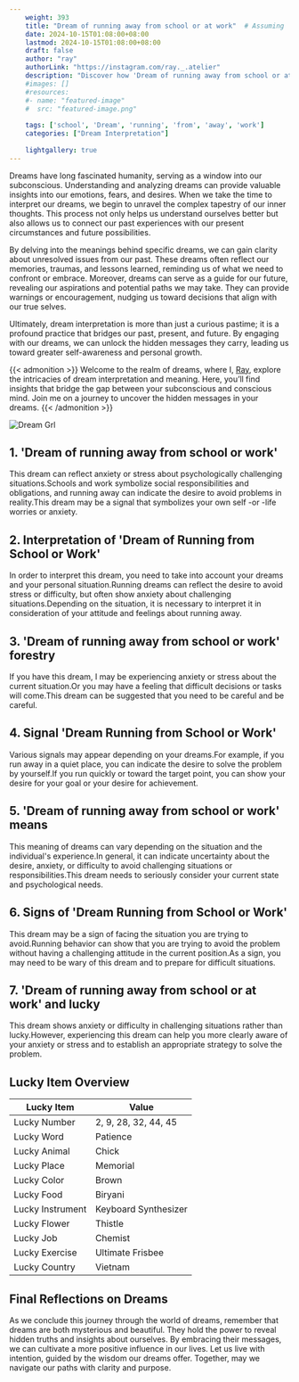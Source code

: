 ```yaml
---
    weight: 393
    title: "Dream of running away from school or at work"  # Assuming 'title' column exists
    date: 2024-10-15T01:08:00+08:00
    lastmod: 2024-10-15T01:08:00+08:00
    draft: false
    author: "ray"
    authorLink: "https://instagram.com/ray._.atelier"
    description: "Discover how 'Dream of running away from school or at work' can interpret your future and uncover its significant meanings in your life."
    #images: []
    #resources:
    #- name: "featured-image"
    #  src: "featured-image.png"
    
    tags: ['school', 'Dream', 'running', 'from', 'away', 'work']
    categories: ["Dream Interpretation"]
    
    lightgallery: true
---
```

    
Dreams have long fascinated humanity, serving as a window into our subconscious. Understanding and analyzing dreams can provide valuable insights into our emotions, fears, and desires. When we take the time to interpret our dreams, we begin to unravel the complex tapestry of our inner thoughts. This process not only helps us understand ourselves better but also allows us to connect our past experiences with our present circumstances and future possibilities.

By delving into the meanings behind specific dreams, we can gain clarity about unresolved issues from our past. These dreams often reflect our memories, traumas, and lessons learned, reminding us of what we need to confront or embrace. Moreover, dreams can serve as a guide for our future, revealing our aspirations and potential paths we may take. They can provide warnings or encouragement, nudging us toward decisions that align with our true selves.

Ultimately, dream interpretation is more than just a curious pastime; it is a profound practice that bridges our past, present, and future. By engaging with our dreams, we can unlock the hidden messages they carry, leading us toward greater self-awareness and personal growth.

{{< admonition >}}
Welcome to the realm of dreams, where I, [Ray](https://instagram.com/ray._.atelier), explore the intricacies of dream interpretation and meaning. Here, you’ll find insights that bridge the gap between your subconscious and conscious mind. Join me on a journey to uncover the hidden messages in your dreams.
{{< /admonition >}}

![Dream Grl](https://cdn.pixabay.com/photo/2017/11/02/03/35/gothic-2910057_1280.jpg "Dream Grl")

## 1. 'Dream of running away from school or work'
This dream can reflect anxiety or stress about psychologically challenging situations.Schools and work symbolize social responsibilities and obligations, and running away can indicate the desire to avoid problems in reality.This dream may be a signal that symbolizes your own self -or -life worries or anxiety.

## 2. Interpretation of 'Dream of Running from School or Work'
In order to interpret this dream, you need to take into account your dreams and your personal situation.Running dreams can reflect the desire to avoid stress or difficulty, but often show anxiety about challenging situations.Depending on the situation, it is necessary to interpret it in consideration of your attitude and feelings about running away.

## 3. 'Dream of running away from school or work' forestry
If you have this dream, I may be experiencing anxiety or stress about the current situation.Or you may have a feeling that difficult decisions or tasks will come.This dream can be suggested that you need to be careful and be careful.

## 4. Signal 'Dream Running from School or Work'
Various signals may appear depending on your dreams.For example, if you run away in a quiet place, you can indicate the desire to solve the problem by yourself.If you run quickly or toward the target point, you can show your desire for your goal or your desire for achievement.

## 5. 'Dream of running away from school or work' means
This meaning of dreams can vary depending on the situation and the individual's experience.In general, it can indicate uncertainty about the desire, anxiety, or difficulty to avoid challenging situations or responsibilities.This dream needs to seriously consider your current state and psychological needs.

## 6. Signs of 'Dream Running from School or Work'
This dream may be a sign of facing the situation you are trying to avoid.Running behavior can show that you are trying to avoid the problem without having a challenging attitude in the current position.As a sign, you may need to be wary of this dream and to prepare for difficult situations.

## 7. 'Dream of running away from school or at work' and lucky
This dream shows anxiety or difficulty in challenging situations rather than lucky.However, experiencing this dream can help you more clearly aware of your anxiety or stress and to establish an appropriate strategy to solve the problem.

## Lucky Item Overview
| Lucky Item          | Value              |
|---------------|--------------------|
| Lucky Number        | 2, 9, 28, 32, 44, 45  |
| Lucky Word          | Patience |
| Lucky Animal        | Chick |
| Lucky Place         | Memorial     |
| Lucky Color         | Brown     |
| Lucky Food          | Biryani      |
| Lucky Instrument    | Keyboard Synthesizer |
| Lucky Flower        | Thistle    |
| Lucky Job           | Chemist       |
| Lucky Exercise      | Ultimate Frisbee  |
| Lucky Country       | Vietnam    |


##  Final Reflections on Dreams

As we conclude this journey through the world of dreams, remember that dreams are both mysterious and beautiful. They hold the power to reveal hidden truths and insights about ourselves. By embracing their messages, we can cultivate a more positive influence in our lives. Let us live with intention, guided by the wisdom our dreams offer. Together, may we navigate our paths with clarity and purpose.
